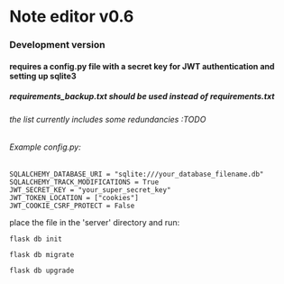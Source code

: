 # Note editor v0.6 
### Development version 

#### requires a config.py file with a secret key for JWT authentication and setting up sqlite3
##### requirements_backup.txt should be used instead of requirements.txt
###### the list currently includes some redundancies :TODO

###### Example config.py: 

```
SQLALCHEMY_DATABASE_URI = "sqlite:///your_database_filename.db"
SQLALCHEMY_TRACK_MODIFICATIONS = True
JWT_SECRET_KEY = "your_super_secret_key"
JWT_TOKEN_LOCATION = ["cookies"]
JWT_COOKIE_CSRF_PROTECT = False
```

place the file in the 'server' directory and run:

```flask db init```

```flask db migrate```

```flask db upgrade```

